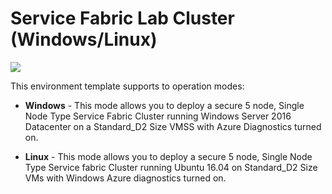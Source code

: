 # Service Fabric Lab Cluster (Windows/Linux)

<a href="https://portal.azure.com/#create/Microsoft.Template/uri/https%3A%2F%2Fraw.githubusercontent.com%2Fmarkusheiliger%2Fdevtestlab-edge%2Fmaster%2Fenvironments%2FServiceFabric-LabCluster%2Fazuredeploy.json" target="_blank">
    <img src="http://azuredeploy.net/deploybutton.png"/>
</a>

This environment template supports to operation modes:

* **Windows** - This mode allows you to deploy a secure 5 node, Single Node Type Service Fabric Cluster running Windows Server 2016 Datacenter on a Standard_D2 Size VMSS with Azure Diagnostics turned on.

* **Linux** - This mode allows you to deploy a secure 5 node, Single Node Type Service fabric Cluster running Ubuntu 16.04 on Standard_D2 Size VMs with Windows Azure diagnostics turned on.
